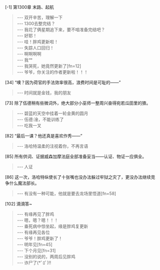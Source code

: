 
[-1] 第1300章 末路、起航
>--- 双开辛苦，理解一下<br>
>--- 1300去整完结？<br>
>--- 我花了俩星期追下来，要不咱准备完结吧？<br>
>--- 好耶！<br>
>--- 哇！胖鸡更新啦！<br>
>--- 失踪人口回归！<br>
>--- 啊啊啊啊<br>
>--- 我艹<br>
>--- 我哭死，她竟然更新了[fn=12]<br>
>--- 爷爷，你关注的作者更新啦！！！<br>

[34] “噢？因为荷官的手法效率很高，浪费时间是可耻的——”
>--- 时间就是金钱，我的朋友<br>

[73] 除了伍德稍有些微词外，绝大部分小巫师一整周兴奋得宛若瓜田里的猹。
>--- 碧蓝的天空中挂着一轮金黄的圆月<br>
>--- 伍德:淦，不能训练了<br>
>--- 吃我一叉<br>

[82] “最后一课？他还真是喜欢作秀——”
>--- 洛哈特温柔的注视着你，不再言语<br>

[85] 所有供词、证据威森加摩法庭全部准备妥当——认证、物证一应俱全。
>--- 人证<br>

[86] 这一次，洛哈特纵使长了十张嘴也没办法躲过牢狱之灾了，更没办法继续竞争什么魔法部长。
>--- 有没有一种可能，他就是要去龙场里悟道[fn=58]<br>

[102] 滴滴答~
>--- 有缘再见了胖鸡<br>
>--- 嗯，嗯？嗯！！！<br>
>--- 垂死病中惊坐起，缘是胖鸡复更新<br>
>--- 有缘再见各位<br>
>--- 爷爷！胖鸡更新了！<br>
>--- 明年见[fn=45]<br>
>--- 下个月见[fn=31]<br>
>--- 没别的说的，两周后见胖鸡<br>
>--- 诈尸了(*ﾟﾛﾟ)!!<br>
